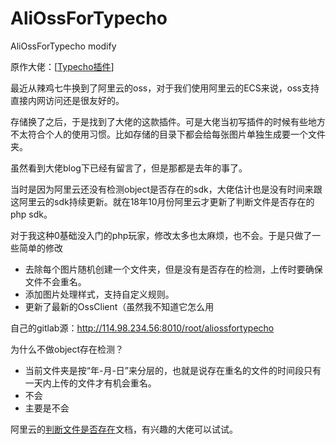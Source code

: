 # AliOssForTypecho

AliOssForTypecho modify



原作大佬：[[Typecho插件](https://zhoujie.ink/AliOssForTypecho.html)]

最近从辣鸡七牛换到了阿里云的oss，对于我们使用阿里云的ECS来说，oss支持直接内网访问还是很友好的。

存储换了之后，于是找到了大佬的这款插件。可是大佬当初写插件的时候有些地方不太符合个人的使用习惯。比如存储的目录下都会给每张图片单独生成要一个文件夹。

虽然看到大佬blog下已经有留言了，但是那都是去年的事了。

当时是因为阿里云还没有检测object是否存在的sdk，大佬估计也是没有时间来跟这阿里云的sdk持续更新。就在18年10月份阿里云才更新了判断文件是否存在的php sdk。

对于我这种0基础没入门的php玩家，修改太多也太麻烦，也不会。于是只做了一些简单的修改

* 去除每个图片随机创建一个文件夹，但是没有是否存在的检测，上传时要确保文件不会重名。
* 添加图片处理样式，支持自定义规则。
* 更新了最新的OssClient（虽然我不知道它怎么用

自己的gitlab源：<http://114.98.234.56:8010/root/aliossfortypecho>











为什么不做object存在检测？

* 当前文件夹是按“年-月-日”来分层的，也就是说存在重名的文件的时间段只有一天内上传的文件才有机会重名。
* 不会
* 主要是不会

阿里云的[判断文件是否存在](https://help.aliyun.com/document_detail/88501.html?spm=a2c4g.11186623.6.938.33f015cdQHplrY)文档，有兴趣的大佬可以试试。